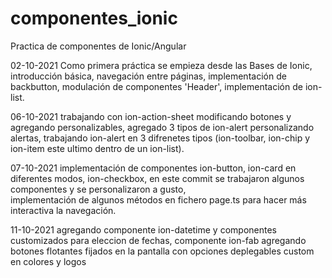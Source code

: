 # componentes_ionic
Practica de componentes de Ionic/Angular

02-10-2021 Como primera práctica se empieza desde las Bases de Ionic, introducción básica, navegación entre páginas,
           implementación de backbutton, modulación de componentes 'Header', implementación de ion-list.
           
06-10-2021 trabajando con ion-action-sheet modificando botones y agregando personalizables, agregado 3 tipos de ion-alert personalizando alertas, trabajando ion-alert en 3 difrenetes 
           tipos (ion-toolbar, ion-chip y ion-item este ultimo dentro de un ion-list).

07-10-2021 implementación de componentes ion-button, ion-card en diferentes modos, ion-checkbox, en este commit se trabajaron algunos componentes y se personalizaron a gusto,   
           implementación de algunos métodos en fichero page.ts para hacer más interactiva la navegación.
           
11-10-2021 agregando componente ion-datetime y componentes customizados para eleccion de fechas, componente ion-fab agregando botones flotantes fijados en la pantalla con opciones 
           deplegables custom en colores y logos
